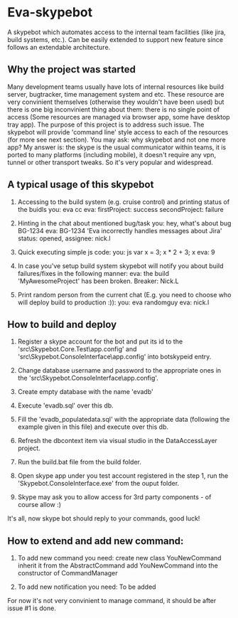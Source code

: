 Eva-skypebot
============

A skypebot which automates access to the internal team facilities (like jira, build systems, etc.). Can be easily extended to support new feature since follows an extendable architecture.

Why the project was started
------------

Many development teams usually have lots of internal resources like build server, bugtracker, time management system and etc. These resource are very convinient themselves (otherwise they wouldn't have been used) but there is one big inconvinient thing about them: there is no single point of access (Some resources are managed via browser app, some have desktop tray app).
The purpose of this project is to address such issue. The skypebot will provide 'command line' style access to each of the resources (for more see next section). You may ask: why skypebot and not one more app? My answer is: the skype is the usual communicator within teams, it is ported to many platforms (including mobile), it doesn't require any vpn, tunnel or other transport tweaks. So it's very popular and widespread.

A typical usage of this skypebot
------------

1. Accessing to the build system (e.g. cruise control) and printing status of the buidls
   you: eva cc
   eva: firstProject: success
        secondProject: failure
        
2. Hinting in the chat about mentioned bug/task
   you: hey, what's about bug BG-1234
   eva: BG-1234 'Eva incorrectly handles messages about Jira'
        status: opened, assignee: nick.l
        
3. Quick executing simple js code:
   you: js var x = 3; x * 2 + 3; x
   eva: 9

4. In case you've setup build system skypebot will notify you about build failures/fixes in the following manner:
   eva: the build 'MyAwesomeProject' has been broken. Breaker: Nick.L

5. Print random person from the current chat (E.g. you need to choose who will deploy build to production :)):
   you: eva randomguy
   eva: nick.l
   
How to build and deploy
------------

1. Register a skype account for the bot and put its id to the 'src\Skypebot.Core.Test\app.config' and 'src\Skypebot.ConsoleInterface\app.config' into botskypeid entry.

2. Change database username and password to the appropriate ones in the 'src\Skypebot.ConsoleInterface\app.config'.

3. Create empty database with the name 'evadb'

4. Execute 'evadb.sql' over this db.

5. Fill the 'evadb_populatedata.sql' with the appropriate data (following the example given in this file) and execute over this db.

6. Refresh the dbcontext item via visual studio in the DataAccessLayer project.

7. Run the build.bat file from the build folder.

8. Open skype app under you test account registered in the step 1, run the 'Skypebot.ConsoleInterface.exe' from the ouput folder.

9. Skype may ask you to allow access for 3rd party components - of course allow :)

It's all, now skype bot should reply to your commands, good luck!

How to extend and add new command:
------------

1. To add new command you need:
   create new class YouNewCommand
   inherit it from the AbstractCommand
   add YouNewCommand into the constructor of CommandManager

2. To add new notification you need:
   To be added

For now it's not very convinient to manage command, it should be after issue #1 is done. 

